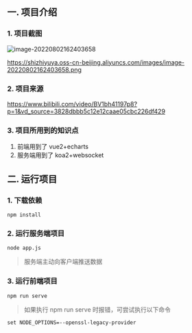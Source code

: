 

## 一. 项目介绍

### 1. 项目截图

![image-20220802162403658](D:\0p0\实训\实训2（我的代码）\大屏可视化项目\vue的大屏可视化\images\image-20220802162403658.png)

https://shizhiyuya.oss-cn-beijing.aliyuncs.com/images/image-20220802162403658.png

### 2. 项目来源

https://www.bilibili.com/video/BV1bh41197p8?p=1&vd_source=3828dbbb5c12e12caae05cbc226df429

### 3. 项目所用到的知识点

1. 前端用到了 vue2+echarts
2. 服务端用到了 koa2+websocket

## 二. 运行项目

### 1. 下载依赖

```
npm install
```

### 2. 运行服务端项目

```
node app.js
```

> 服务端主动向客户端推送数据

### 3. 运行前端项目

```
npm run serve
```

>如果执行 npm run serve 时报错，可尝试执行以下命令

```
set NODE_OPTIONS=--openssl-legacy-provider
```

